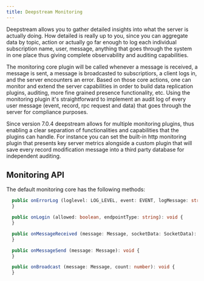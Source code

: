 ```yaml
---
title: Deepstream Monitoring
---
```


Deepstream allows you to gather detailed insights into what the server is actually doing. How detailed is really up to you, since you can aggregate data by topic, action or actually go far enough to log each individual subscription name, user, message, anything that goes through the system in one place thus giving complete observability and auditing capabilities.

The monitoring core plugin will be called whenever a message is received, a message is sent, a message is broadcasted to subscriptiors, a client logs in, and the server encounters an error. Based on those core actions, one can monitor and extend the server capabilities in order to build data replication plugins, auditing, more fine grained presence functionality, etc. Using the monitoring plugin it's straightforward to implement an audit log of every user message (event, record, rpc request and data) that goes through the server for compliance purposes.

Since version 7.0.4 deepstream allows for multiple monitoring plugins, thus enabling a clear separation of functionalities and capabilities that the plugins can handle. For instance you can set the built-in http monitoring plugin that presents key server metrics alongside a custom plugin that will save every record modification message into a third party database for independent auditing.

## Monitoring API

The default monitoring core has the following methods:

```typescript
  public onErrorLog (loglevel: LOG_LEVEL, event: EVENT, logMessage: string): void {
  }

  public onLogin (allowed: boolean, endpointType: string): void {
  }

  public onMessageReceived (message: Message, socketData: SocketData): void {
  }

  public onMessageSend (message: Message): void {
  }

  public onBroadcast (message: Message, count: number): void {
  }
  ```